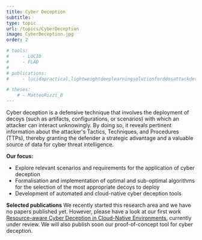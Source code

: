 ```yaml
---
title: Cyber Deception
subtitle: 
type: topic
url: /topics/CyberDeception
image: CyberDeception.jpg
order: 2

# tools:
#     - LUCID
#     - FLAD
# 
# publications: 
#     - lucidapractical,lightweightdeeplearningsolutionforddosattackdetection2020

# theses:
    # - MatteoRizzi_B
---
```


Cyber deception is a defensive technique that involves the deployment of
decoys (such as artifacts, configurations, or scenarios) with which an
attacker can interact unknowingly. By doing so, it reveals pertinent
information about the attacker\'s Tactics, Techniques, and Procedures
(TTPs), thereby granting the defender a strategic advantage and a
valuable source of data for cyber threat intelligence.

**Our focus:**

- Explore relevant scenarios and requirements for the application of
  cyber deception
- Formalisation and implementation of optimal and sub-optimal
  algorithms for the selection of the most appropriate decoys to
  deploy
- Development of automated and cloud-native cyber deception tools

**Selected publications** We recently started this research area and we
have no papers published yet. However, please have a look at our first
work [Resource-aware Cyber Deception in Cloud-Native
Environments](https://arxiv.org/abs/2303.03151), currently under review.
We will also publish soon our proof-of-concept tool for cyber deception.
